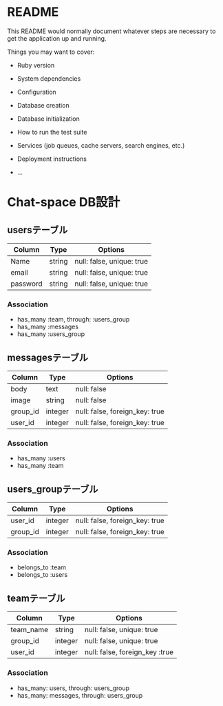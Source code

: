 # README

This README would normally document whatever steps are necessary to get the
application up and running.

Things you may want to cover:

* Ruby version

* System dependencies

* Configuration

* Database creation

* Database initialization

* How to run the test suite

* Services (job queues, cache servers, search engines, etc.)

* Deployment instructions

* ...

# Chat-space DB設計

## usersテーブル
|Column|Type|Options|
|------|----|-------|
|Name|string|null: false, unique: true|
|email|string|null: faise, unique: true|
|password|string|null: false, unique: true|

### Association
- has_many :team, through: :users_group
- has_many :messages
- has_many :users_group

## messagesテーブル
|Column|Type|Options|
|------|----|-------|
|body|text|null: false|
|image|string|null: false|
|group_id|integer|null: false, foreign_key: true|
|user_id|integer|null: false, foreign_key: true|

### Association
- has_many :users 
- has_many :team

## users_groupテーブル
|Column|Type|Options|
|------|----|-------|
|user_id|integer|null: false, foreign_key: true|
|group_id|integer|null: false, foreign_key: true|

### Association
- belongs_to :team
- belongs_to :users

## teamテーブル
|Column|Type|Options|
|------|----|-------|
|team_name|string|null: false, unique: true|
|group_id|integer|null: false, unique: true|
|user_id|integer|null: false, foreign_key :true|

### Association
- has_many: users, through: users_group
- has_many: messages, through: users_group
